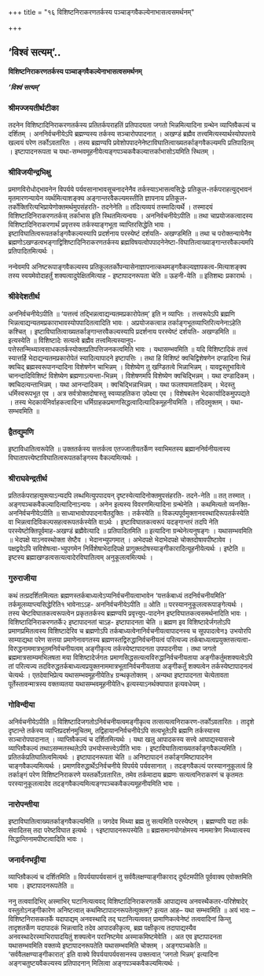 +++
title = "१६ विशिष्टनिराकरणतर्कस्य पञ्चाङ्गवैकल्येनाभासत्वसमर्थनम्"

+++


## ‘विश्वं सत्यम्’..

**विशिष्टनिराकरणतर्कस्य पञ्चाङ्गवैकल्येनाभासत्वसमर्थनम्**

***‘विश्वं सत्यम्’***

### **श्रीमज्जयतीर्थटीका**

तदनेन विशिष्टादिनिराकरणतर्कस्य प्रतितर्कपराहतिं प्रतिपादयता जगतो भिन्नमित्यादिना ग्रन्थेन व्याप्तिवैकल्यं च दर्शितम् । अननिर्वचनीयेऽपि ब्रह्मण्यस्य तर्कस्य सञ्चारोपपादनात् । अखण्डं ब्रह्मैव तत्त्वमित्यस्यार्थस्योपपत्तये खल्वयं परेण तर्कोऽवतारितः । तस्य ब्रह्मण्यपि प्रवेशोपपादनेनेष्टाविघातित्वाख्यतर्काङ्गवैकल्यमपि प्रतिपादितम् । इष्टापादनरूपता च यथा-सम्भवमूहनीयेत्यङ्गपञ्चकवैकल्यात्तर्काभासोऽयमिति स्थितम् ।

### **श्रीविजयीन्द्रभिक्षु**

प्रमाणविरोधोद्भावनेन विपर्यये पर्यवसानाभावसूचनादनेनैव तर्कस्याऽभासत्वसिद्धेः प्रतिकूल-तर्कपराहत्युद्भावनं मृतमारणन्यायेन व्यर्थमित्याशङ्क्य अङ्गान्तरवैकल्यमस्तीति ज्ञापनाय प्रतिकूल-तर्कोक्तिरित्यभिप्रायेणोक्तमर्थमुपसंहरति- तदनेनेति ॥ तदित्यव्ययं तस्मादित्यर्थे । तस्मादयं विशिष्टादिनिराकरणतर्कस् तर्काभास इति स्थितमित्यन्वयः । अननिर्वचनीयेऽपीति ॥ तथा चाप्रयोजकत्वादस्य विशिष्टादिनिराकरणार्थं प्रवृत्तस्य तर्कस्याङ्गभूता व्याप्तिरसिद्धेति भावः । इष्टाविघातित्वरूपतर्काङ्गवैकल्यस्यापि प्रदर्शनाय परस्येष्टं दर्शयति- अखण्डमिति ॥ तथा च परोक्तन्यायेनैव ब्रह्मणोऽखण्डत्वभङ्गाद्विशिष्टादिनिराकरणतर्कस्य ब्रह्मविषयत्वोपपादनेनेष्टा-विघातित्वाख्याङ्गान्तरवैकल्यमपि प्रतिपादितमित्यर्थः ।

नन्वेवमपि अनिष्टरूपाङ्गवैकल्यस्य प्रतिकूलतर्कोपन्यासेनाज्ञापनात्कथमङ्गवैकल्यज्ञापकत्व-मित्याशङ्क्य तस्य स्वयमेवोदाहर्तुं शक्यत्वादुपेक्षितमित्याह - इष्टापादनरूपता चेति ॥ ऊहनी-येति ॥ इतिशब्दः प्रकारार्थः ।

### **श्रीवेदेशतीर्थ**

अननिर्वचनीयेऽपीति ॥ ‘यत्तत्त्वं तद्भिन्नत्वाद्यन्यतमप्रकारोपेतम्’ इति न व्याप्तिः । तत्त्वरूपेऽपि ब्रह्मणि भिन्नत्वाद्यन्यतमप्रकाराभावस्योपपादितत्वादिति भावः । अप्रयोजकत्वान्न तर्काङ्गभूतव्याप्तिरित्यनेनाऽहेति कश्चित् । इष्टाविघातित्वाख्यतर्काङ्गान्तरवैकल्यस्यापि प्रदर्शनाय परस्येष्टं दर्शयति- अखण्डमिति ॥ इत्यस्येति ॥ विशिष्टादेः सत्यत्वे ब्रह्मैव तत्त्वमित्यस्यानुप-पत्तेस्तन्मिथ्यात्वसाधकतर्कस्योक्तप्रतिपत्तिजनकत्वमिति भावः । यथासम्भवमिति ॥ यदि विशिष्टादिकं तत्त्वं स्यात्तर्हि भेदाद्यन्यतमप्रकारोपेतं स्यादित्यापादने इष्टापत्तिः । तथा हि विशिष्टं क्वचिद्विशेषणेन दण्डादिना भिन्नं क्वचिद् ब्रह्मस्वरूपानन्दादिना विशेषणेन चाभिन्नम् । विशेष्येण तु खण्डितत्वे भिन्नाभिन्नम् । यावद्वस्तुभावित्वे चानन्दादिविशिष्टं विशेष्येण ब्रह्मणाऽत्यन्ता-भिन्नम् । विशेषणमपि विशेष्येण क्वचिद्भिन्नम् । यथा दण्डादिकम् । क्वचिदत्यन्ताभिन्नम् । यथा आनन्दादिकम् । क्वचिद्भिन्नाभिन्नम् । यथा फलश्यामतादिकम् । भेदस्तु धर्मिस्वरूपभूत एव । अत्र सर्वत्रोक्तदोषास्तु स्वव्याहतिकरा उपेक्ष्या एव । विशेषबलेन भेदकार्यादिकमुपपद्यते । तस्य भेदकार्यनिर्वाहकत्वादिना धर्मिग्राहकप्रमाणसिद्धत्वादित्यादिकमूहनीयमिति । तदिदमुक्तम् । यथा-सम्भवमिति ॥

### **द्वैतद्युमणि**

इष्टाविधातित्वरूपेति ॥ उक्ततर्कस्य सत्तर्कत्व एतज्जातीयतर्केण स्वाभिमतस्य ब्रह्माननिर्वनीयत्वस्य विघातापत्त्येष्टाविघातित्वरूपतर्काङ्गस्य वैकल्यमित्यर्थः ।

### **श्रीराघवेन्द्रतीर्थ**

प्रतितर्कपराहत्युक्त्याऽन्यदपि लब्धमित्युपपादयन् दृष्टस्येत्यादिनोक्तमुपसंहरति- तदने-नेति ॥ तत् तस्मात् । अङ्गपञ्चकवैकल्यादित्यादिनाऽन्वयः । अनेन इत्यस्य विवरणमित्यादिना ग्रन्थेनेति । कथमित्यतो व्यनक्ति- अननिर्वचनीयेऽपीति ॥ साध्याभावोपपादनायैतदुक्तिः । तर्कस्येति ॥ विकल्पपूर्वमुक्तानवस्थादिरूपतर्कस्येति वा भिन्नत्वादिविकल्पसहत्वरूपतर्कस्येति वाऽर्थः । इष्टाविघातकत्वरूपं यदङ्गान्तरं तदपि नेति परस्येष्टोक्तिपूर्वमाह-अखण्डं ब्रह्मैवेत्यादि ॥ प्रतिपादितमिति ॥ इत्यादिना ग्रन्थेनेत्यनुषङ्गः । यथासम्भवमिति ॥ भेदपक्षे याऽनवस्थोक्ता सेष्टैव । भेदानभ्युपगमात् । अभेदपक्षे भेदाभेदपक्षे चोक्तदोषावपीष्टावेव । पक्षद्वयेऽपि सविशेषत्वा-भ्युपगमेन निर्विशेषाभेदादिपक्षे प्रागुक्तदोषस्याङ्गीकारादित्यूहनीयेत्यर्थः । इष्टेति ॥ इष्टस्य ब्रह्माखण्डत्वसत्यत्वादेरविघातित्वम् अनुकूलत्वमित्यर्थः ।

### **गुरुराजीया**

कथं तत्प्रदर्शितमित्यतः ब्रह्मणस्तर्कबाध्यत्वेऽप्यनिर्वचनीयत्वाभावेन ‘यत्तर्कबाध्यं तदनिर्वचनीयमिति’ तर्कमूलव्याप्त्यसिद्धेरिति१ भावेनाऽऽह- अननिर्वचनीयेऽपीति ॥ ओति ॥ परस्याननुकूलत्वरूपाङ्गेत्यर्थः । तस्य चेष्टविघातकत्वरूपत्वेन प्रकृततर्कस्य ब्रह्मण्यपि प्रवृत्त्युप-पादनेन इष्टविघातकत्वसमर्थनादिति भावः । विशिष्टादिनिराकरणतर्के२ इष्टापादनतां चाऽह- इष्टापादनता चेति ॥ ब्रह्मण इव विशिष्टादेर्जगतोऽपि प्रमाणप्रमितत्वस्य विशिष्टादेरिव च ब्रह्मणोऽपि तर्कबाध्यत्वेनानिर्वचनीयत्वापादनस्य च सूपपादत्वेन३ उभयोरपि साम्याद्यथा परेण सत्तया प्रमाणेनावगतस्य ब्रह्मणस्तद्विरुद्धानिर्वचनीयत्वं परित्यज्य तर्कबाध्यत्वप्रयुक्तसत्यत्वा-विरुद्धनाममात्रभूतमनिर्वचनीयत्वम् अङ्गीकृत्य तर्कस्येष्टापादनता उपपादनीया । तथा जगतो ब्रह्ममात्रसाम्यमभिलषता मया विशिष्टादेर्जगतः प्रमाणसिद्धसत्यत्वविरुद्धानिर्वचनीयताया अङ्गीकर्तुमशक्यत्वेऽपि तां परित्यज्य तदविरुद्धतर्कबाध्यत्वप्रयुक्तनाममात्रभूतानिर्वचनीयताया अङ्गीकर्तुं शक्यत्वेन तर्कस्येष्टापादनत्वं चेत्यर्थः । एतदेवाभिप्रेत्य यथासम्भवमूहनीयेति४ ग्रन्थकृतोक्तम् । अन्यथा इष्टापादनता चेत्येतावता पूर्तेस्तावन्मात्रस्य वक्तव्यतया यथासम्भवमूहनीयेति५ इत्यस्याऽनर्थक्यापात इत्यवधेयम् ।

### **गोविन्दीया**

अनिर्वचनीयेऽपीति ॥ विशिष्टादिजगतोऽनिर्वचनीयत्वमङ्गीकृत्य तत्सत्यत्वनिराकरण-तर्कोऽवतारितः । तादृशे दृष्टान्ते तर्कस्य व्याप्तिप्रदर्शनमुचितम्, तद्विहायाननिर्वचनीयेऽपि सत्यभूतेऽपि ब्रह्मणि तर्कस्यास्य सञ्चारोपपादानात् । व्याप्तिवैकल्यं च दर्शितमित्यर्थः । यथा खलु आपादकस्य सत्त्वे आपाद्यस्यासत्त्वे व्याप्तिवैकल्यं तथाऽसम्मतस्थलेऽपि उभयोस्सत्त्वेऽपीति भावः । इष्टाविघातित्वाख्यतर्काङ्गवैकल्यमिति । प्रतितर्कप्रतिघातित्वमित्यर्थः । इष्टापादनरूपता चेति ॥ अनिष्टापादनं तर्काङ्गमिष्टापादनेन चाङ्गवैकल्यमित्यर्थः । प्रमाणविरुद्धार्थेऽनिर्वचनीये विपर्यये पर्यवसानात् । तदङ्गवैकल्यं परस्याननुकूलत्वं हि तर्काङ्गं परेण विशिष्टनिराकरणे यस्तर्कोऽवतारितः, तमेव तर्कमादाय ब्रह्मणः सत्यत्वनिराकरणं च कृतमतः परस्यानुकूलत्वादेव तदङ्गवैकल्यमित्यङ्गपञ्चकवैकल्यमूहनीयमिति भावः ।

### **नारोपन्तीया**

इष्टाविघातित्वाख्यतर्काङ्गवैकल्यमिति ॥ जगदेव मिथ्या ब्रह्म तु सत्यमिति परस्येष्टम् । ब्रह्मण्यपि यदा तर्कः संवादितस् तदा परेष्टविघात इत्यर्थः । १इष्टापादनरूपस्येति ॥ ब्रह्मसमानयोगक्षेमस्य नाममात्रेण मिथ्यात्वस्य सिद्धान्तिनामपीष्टत्वादिति भावः ।

### **जनार्दनभट्टीया**

व्याप्तिवैकल्यं च दर्शितमिति ॥ विपर्ययापर्यवसानं तु सर्ववैलक्षण्याङ्गीकाराद् दुर्घटमपीति पूर्ववाक्य एवोक्तमिति भावः । इष्टापादनरूपतेति ॥

ननु तत्ववादिभिर् अस्माभिर् घटानित्यत्ववद् विशिष्टादिनिराकरणतर्के आपाद्यस्य अनवस्थैकतर-परिशेषादेर् वस्तुतोऽनङ्गीकारेण अनिष्टत्वात् कथमिष्टापादनरूपतेत्युक्तम्? इत्यत आह– यथा सम्भवमिति ॥ अयं भावः – विशिष्टनिरासकतर्के यदापाद्यम् अनवस्थादि तद् घटानित्यत्ववत् प्रामाणिकत्वेनेष्टं तत्ववादिनां किन्तु तादृशतर्केण यदापादकं भिन्नत्वादि तदेव आपादकीकृत्य, ब्रह्म पक्षीकृत्य तदापाद्यस्यैव अनवस्थादेरस्माभिरापादयितुं शक्यत्वेन परानिष्टमेव अस्माकमिष्टमेवेति । अत एव इष्टापादनता यथासम्भवमिति वक्तव्ये इष्टापादनरूपतेति यथासम्भवमिति चोक्तम् । अङ्गपञ्चकेति ॥ ‘सर्ववैलक्षण्याङ्गीकारात्’ इति वाक्ये विपर्ययापर्यवसानस्य उक्तत्वात् ‘जगतो भिन्नम्’ इत्यादिना अङ्गचतुष्टयवैकल्यस्य प्रतिपादनान् मिलित्वा अङ्गपञ्चकवैकल्यमित्यर्थः ।

